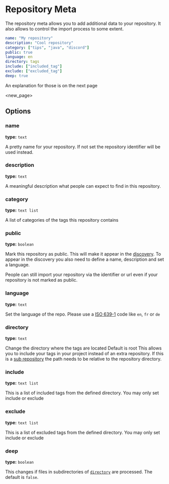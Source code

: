 # Repository Meta

The repository meta allows you to add additional data to your repository.
It also allows to control the import process to some extent.

```yaml
name: "My repository"
description: "Cool repository"
category: ["tips", "java", "discord"]
public: true
language: en
directory: tags
include: ["included_tag"]
exclude: ["excluded_tag"]
deep: true
```

An explanation for those is on the next page

<new_page>

## Options

### name

**type:** `text`

A pretty name for your repository. If not set the repository identifier will be used instead.

### description

**type:** `text`

A meaningful description what people can expect to find in this repository.

### category

**type:** `text list`

A list of categories of the tags this repository contains

### public

**type:** `boolean`

Mark this repository as public.
This will make it appear in the [discovery](https://krile.chojo.dev/features/discovery/).
To appear in the discovery you also need to define a name, description and set a language.

People can still import your repository via the identifier or url even if your repository is not marked as public.

### language

**type:** `text`

Set the language of the repo.
Please use a [ISO 639-1](https://en.wikipedia.org/wiki/List_of_ISO_639-1_codes) code like `en`, `fr` or `de`

### directory

**type:** `text`

Change the directory where the tags are located
Default is root
This allows you to include your tags in your project instead of an extra repository.
If this is a [sub repository](https://krile.chojo.dev/repositories/create/#setting-up-a-sub-repository) the path needs to be relative to the repository directory.

### include

**type:** `text list`

This is a list of included tags from the defined directory.
You may only set include or exclude

### exclude

**type:** `text list`

This is a list of excluded tags from the defined directory.
You may only set include or exclude

### deep

**type:** `boolean`

This changes if files in subdirectories of [`directory`](https://krile.chojo.dev/repositories/meta#directory) are processed.
The default is `false`.
